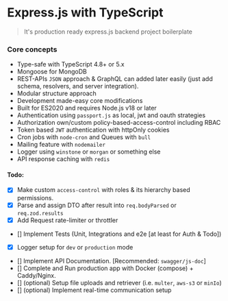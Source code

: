 # Express.js with TypeScript

> It's production ready express.js backend project boilerplate

### Core concepts

- Type-safe with TypeScript 4.8+ or 5.x
- Mongoose for MongoDB
- REST-APIs `JSON` approach & GraphQL can added later easily (just add schema, resolvers, and server integration).
- Modular structure approach
- Development made-easy core modifications
- Built for ES2020 and requires Node.js v18 or later
- Authentication using `passport.js` as local, jwt and oauth strategies
- Authorization own/custom policy-based-access-control including RBAC
- Token based `JWT` authentication with httpOnly cookies
- Cron jobs with `node-cron` and Queues with `bull`
- Mailing feature with `nodemailer`
- Logger using `winstone` or `morgan` or something else
- API response caching with `redis`

#### Todo:

- [x] Make custom `access-control` with roles & its hierarchy based permissions.
- [x] Parse and assign DTO after result into `req.bodyParsed` or `req.zod.results`
- [x] Add Request rate-limiter or throttler
- [] Implement Tests (Unit, Integrations and e2e [at least for Auth & Todo])
- [x] Logger setup for `dev` or `production` mode
- [] Implement API Documentation. [Recommended: `swagger/js-doc`]
- [] Complete and Run production app with Docker (compose) + Caddy/Nginx.
- [] (optional) Setup file uploads and retriever (i.e. `multer`, `aws-s3` or `minIo`)
- [] (optional) Implement real-time communication setup

